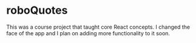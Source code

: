 # roboQuotes
This was a course project that taught core React concepts. I changed the face of the app and I plan on adding more functionality to it soon.
